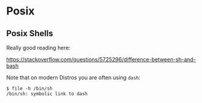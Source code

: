 # Posix

## Posix Shells

Really good reading here:

https://stackoverflow.com/questions/5725296/difference-between-sh-and-bash

Note that on modern Distros you are often using `dash`:

```
$ file -h /bin/sh
/bin/sh: symbolic link to dash
```
